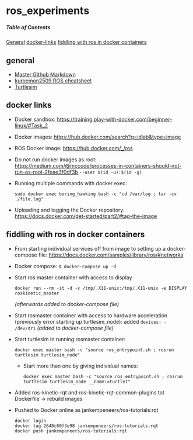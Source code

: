 # ros_experiments

##### Table of Contents  
[General](https://github.com/jakem68/ros_experiments#general)
[docker-links](https://github.com/jakem68/ros_experiments#docker-links)
[fiddling with ros in docker containers](https://github.com/jakem68/ros_experiments#fiddling-with-ros-in-docker-containers)

## general
- [Master Github Markdown](https://guides.github.com/features/mastering-markdown/)
- [kuroemon2509 ROS cheatsheet](https://github.com/kuroemon2509/ROS-cheatsheet)
- [Turtlesim](http://wiki.ros.org/ROS/Tutorials/UnderstandingNodes)

## docker links
* Docker sandbox: https://training.play-with-docker.com/beginner-linux/#Task_2
* Docker images: https://hub.docker.com/search?q=idlab&type=image
* ROS Docker image: https://hub.docker.com/_/ros
* Do not run docker images as root: https://medium.com/@mccode/processes-in-containers-should-not-run-as-root-2feae3f0df3b `--user $(id -u):$(id -g)`
* Running multiple commands with docker exec:

      sudo docker exec boring_hawking bash -c "cd /var/log ; tar -cv ./file.log"

* Uploading and tagging the Docker repository: https://docs.docker.com/get-started/part2/#tag-the-image


## fiddling with ros in docker containers
* From starting individual services off from image to setting up a docker-compose file: https://docs.docker.com/samples/library/ros/#networks
* Docker compose: ` $ docker-compose up -d `

* Start ros master container with access to display

      docker run --rm -it -d -v /tmp/.X11-unix:/tmp/.X11-unix -e DISPLAY roskinetic_master
	*(afterwards added to docker-compose file)*
* Start rosmaster container with access to hardware acceleration (previously error starting up turtlesim_node): added `devices: - /dev/dri` *(added to docker-compose file)*

* Start turtlesim in running rosmaster container:

      docker exec master bash -c "source ros_entrypoint.sh ; rosrun turtlesim turtlesim_node"

  * Start more than one by giving individual names:
  
        docker exec master bash -c "source ros_entrypoint.sh ; rosrun turtlesim turtlesim_node __name:=turtle1"

* Added ros-kinetic-rqt and ros-kinetic-rqt-common-plugins tot Dockerfile → rebuild images
* Pushed to Docker online as jankempeneers/ros-tutorials:rqt

      docker login
      docker tag 2648c60f3e98 jankempeneers/ros-tutorials:rqt
      docker push jankempeneers/ros-tutorials:rqt


